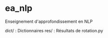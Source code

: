 # ea_nlp
Enseignement d'approfondissement en NLP

dict/ : Dictionnaires
res/ : Résultats de rotation.py
